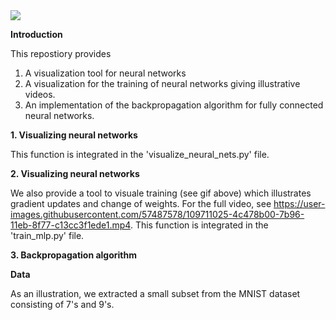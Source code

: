 <img src="https://github.com/PeterHolderrieth/backpropagation/blob/master/videos/final_file.gif">

**Introduction**

This repostiory provides 

1. A visualization tool for neural networks 
2. A visualization for the training of neural networks giving illustrative videos.
3. An implementation of the backpropagation algorithm for fully connected neural networks.


**1. Visualizing neural networks**

This function is integrated in the 'visualize_neural_nets.py' file.

**2. Visualizing neural networks**

We also provide a tool to visuale training (see gif above) which illustrates gradient updates 
and change of weights. For the full video, see https://user-images.githubusercontent.com/57487578/109711025-4c478b00-7b96-11eb-8f77-c13cc3f1ede1.mp4.
This function is integrated in the 'train_mlp.py' file.

**3. Backpropagation algorithm**


**Data**

As an illustration, we extracted a small subset from the MNIST dataset consisting of 7's and 9's.




